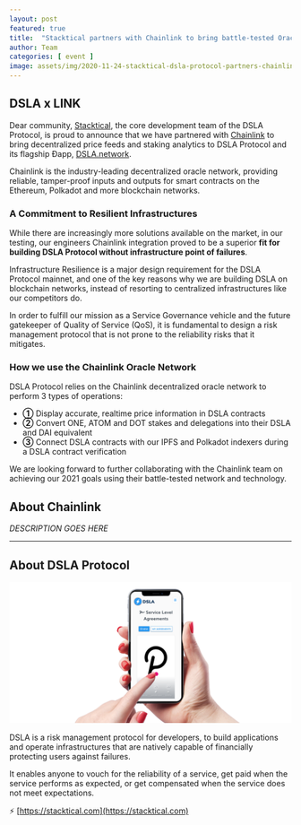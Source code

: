 ```yaml
---
layout: post
featured: true
title:  "Stacktical partners with Chainlink to bring battle-tested Oracles to the DSLA Protocol Mainnet"
author: Team
categories: [ event ]
image: assets/img/2020-11-24-stacktical-dsla-protocol-partners-chainlink-oracle-blockchain-cryptocurrency-defi.jpg
---
```


## DSLA x LINK

Dear community, [Stacktical](https://stacktical.com), the core development team of the DSLA Protocol, is proud to announce that we have partnered with [Chainlink](https://chain.link/) to bring decentralized price feeds and staking analytics to DSLA Protocol and its flagship Ðapp, [DSLA.network](https://dsla.network).

Chainlink is the industry-leading decentralized oracle network, providing reliable, tamper-proof inputs and outputs for smart contracts on the Ethereum, Polkadot and more blockchain networks.

### A Commitment to Resilient Infrastructures

While there are increasingly more solutions available on the market, in our testing, our engineers Chainlink integration proved to be a superior **fit for building DSLA Protocol without infrastructure point of failures**.  

Infrastructure Resilience is a major design requirement for the DSLA Protocol mainnet, and one of the key reasons why we are building DSLA on blockchain networks, instead of resorting to centralized infrastructures like our competitors do.

In order to fulfill our mission as a Service Governance vehicle and the future gatekeeper of Quality of Service (QoS), it is fundamental to design a risk management protocol that is not prone to the reliability risks that it mitigates.

### How we use the Chainlink Oracle Network

DSLA Protocol relies on the Chainlink decentralized oracle network to perform 3 types of operations:  

* **①** Display accurate, realtime price information in DSLA contracts
* **②** Convert ONE, ATOM and DOT stakes and delegations into their DSLA and DAI equivalent
* **③** Connect DSLA contracts with our IPFS and Polkadot indexers during a DSLA contract verification

We are looking forward to further collaborating with the Chainlink team on achieving our 2021 goals using their battle-tested network and technology.

## About Chainlink

*DESCRIPTION GOES HERE*  

___

## About DSLA Protocol

[![DSLA Network, the flagship application of DSLA Protocol, a risk management protocol for developers](/assets/img/dsla-network_square-hand-shot-social.png)](https://dsla.network)

DSLA is a risk management protocol for developers, to build applications and operate infrastructures that are natively capable of financially protecting users against failures. 

It enables anyone to vouch for the reliability of a service, get paid when the service performs as expected, or get compensated when the service does not meet expectations.  

⚡️ [https://stacktical.com](https://stacktical.com)

